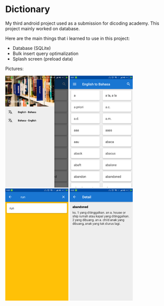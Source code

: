 # Dictionary
My third android project used as a submission for dicoding academy. This project mainly worked on database.

Here are the main things that i learned to use in this project:
- Database (SQLite)
- Bulk insert query optimalization
- Splash screen (preload data)

Pictures:

<img src="https://github.com/Selmeny/Dictionary/blob/master/app/src/main/res/drawable/images_1.png" width="200"> <img src="https://github.com/Selmeny/Dictionary/blob/master/app/src/main/res/drawable/images_2.png" width="200"> <img src="https://github.com/Selmeny/Dictionary/blob/master/app/src/main/res/drawable/images_4.png" width="200"> <img src="https://github.com/Selmeny/Dictionary/blob/master/app/src/main/res/drawable/images_3.png" width="200">
